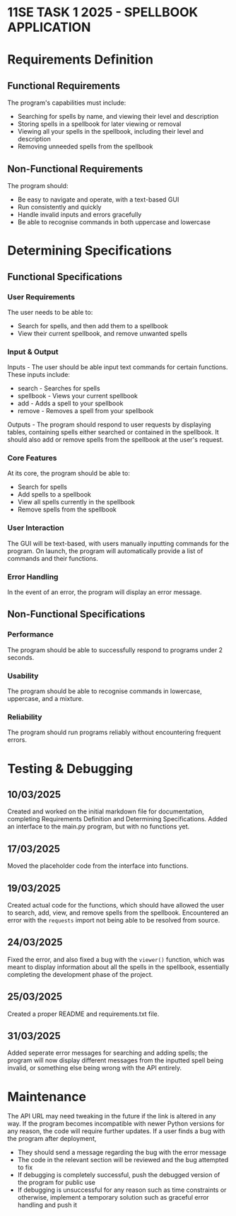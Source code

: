 # **11SE TASK 1 2025 - SPELLBOOK APPLICATION**

# Requirements Definition

## Functional Requirements
The program's capabilities must include:

- Searching for spells by name, and viewing their level and description
- Storing spells in a spellbook for later viewing or removal
- Viewing all your spells in the spellbook, including their level and description
- Removing unneeded spells from the spellbook

## Non-Functional Requirements
The program should:

- Be easy to navigate and operate, with a text-based GUI
- Run consistently and quickly
- Handle invalid inputs and errors gracefully
- Be able to recognise commands in both uppercase and lowercase

# Determining Specifications

## Functional Specifications

### User Requirements
The user needs to be able to:
- Search for spells, and then add them to a spellbook
- View their current spellbook, and remove unwanted spells

### Input & Output
Inputs - The user should be able input text commands for certain functions. These inputs include:

- search - Searches for spells
- spellbook - Views your current spellbook
- add - Adds a spell to your spellbook
- remove - Removes a spell from your spellbook

Outputs - The program should respond to user requests by displaying tables, containing spells either searched or contained in the spellbook. It should also add or remove spells from the spellbook at the user's request.

### Core Features

At its core, the program should be able to:

- Search for spells
- Add spells to a spellbook
- View all spells currently in the spellbook
- Remove spells from the spellbook

### User Interaction

The GUI will be text-based, with users manually inputting commands for the program. On launch, the program will automatically provide a list of commands and their functions.

### Error Handling

In the event of an error, the program will display an error message.

## Non-Functional Specifications

### Performance
The program should be able to successfully respond to programs under 2 seconds.

### Usability
The program should be able to recognise commands in lowercase, uppercase, and a mixture.

### Reliability
The program should run programs reliably without encountering frequent errors.

# Testing & Debugging

## 10/03/2025

Created and worked on the initial markdown file for documentation, completing Requirements Definition and Determining Specifications. Added an interface to the main.py program, but with no functions yet.

## 17/03/2025

Moved the placeholder code from the interface into functions.

## 19/03/2025

Created actual code for the functions, which should have allowed the user to search, add, view, and remove spells from the spellbook. Encountered an error with the `requests` import not being able to be resolved from source.

## 24/03/2025

Fixed the error, and also fixed a bug with the `viewer()` function, which was meant to display information about all the spells in the spellbook, essentially completing the development phase of the project.

## 25/03/2025

Created a proper README and requirements.txt file.

## 31/03/2025

Added seperate error messages for searching and adding spells; the program will now display different messages from the inputted spell being invalid, or something else being wrong with the API entirely.

# Maintenance

The API URL may need tweaking in the future if the link is altered in any way.
If the program becomes incompatible with newer Python versions for any reason, the code will require further updates.
If a user finds a bug with the program after deployment,
- They should send a message regarding the bug with the error message
- The code in the relevant section will be reviewed and the bug attempted to fix
- If debugging is completely successful, push the debugged version of the program for public use
- If debugging is unsuccessful for any reason such as time constraints or otherwise, implement a temporary solution such as graceful error handling and push it